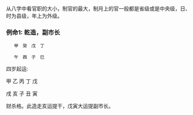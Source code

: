 从八字中看官职的大小，制官的最大，制月上的官一般都是省级或是中央级，日、时为县级，年上为外级。

### 例命1: 乾造，副市长
       甲　癸　戊　丁 　　　

       午　酉　子　巳　　　　　　　　　　　　
       
四岁起运:         

甲 乙 丙 丁 戊

戌 亥 子 丑 寅       
        
财杀格。此造走亥运提干，戊寅大运提副市长。





